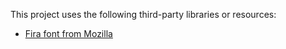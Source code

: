 This project uses the following third-party libraries or resources:
* [Fira font from Mozilla](https://github.com/mozilla/Fira)
